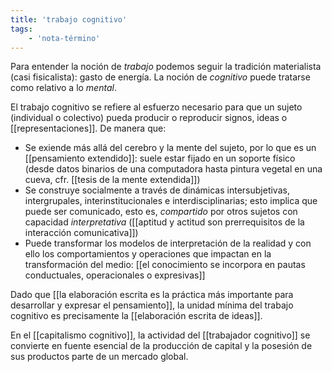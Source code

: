 ```yaml
---
title: 'trabajo cognitivo'
tags:
    - 'nota-término'
---
```


Para entender la noción de *trabajo* podemos seguir la tradición materialista (casi fisicalista): gasto de energía. La noción de *cognitivo* puede tratarse como relativo a lo *mental*.

El trabajo cognitivo se refiere al esfuerzo necesario para que un sujeto (individual o colectivo) pueda producir o reproducir signos, ideas o [[representaciones]]. De manera que:

- Se exiende más allá del cerebro y la mente del sujeto, por lo que es un [[pensamiento extendido]]: suele estar fijado en un soporte físico (desde datos binarios de una computadora hasta pintura vegetal en una cueva, cfr. [[tesis de la mente extendida]])
- Se construye socialmente a través de dinámicas intersubjetivas, intergrupales, interinstitucionales e interdisciplinarias; esto implica que puede ser comunicado, esto es, *compartido* por otros sujetos con capacidad *interpretativa* ([[aptitud y actitud son prerrequisitos de la interacción comunicativa]])
- Puede transformar los modelos de interpretación de la realidad y con ello los comportamientos y operaciones que impactan en la transformación del medio: [[el conocimiento se incorpora en pautas conductuales, operacionales o expresivas]]

Dado que [[la elaboración escrita es la práctica más importante para desarrollar y expresar el pensamiento]], la unidad mínima del trabajo cognitivo es precisamente la [[elaboración escrita de ideas]].

En el [[capitalismo cognitivo]], la actividad del [[trabajador cognitivo]] se convierte en fuente esencial de la producción de capital y la posesión de sus productos parte de un mercado global. 